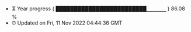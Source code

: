 - ⏳ Year progress { █████████████████████████▁▁▁▁▁ } 86.08 %
- ⏰ Updated on Fri, 11 Nov 2022 04:44:36 GMT

